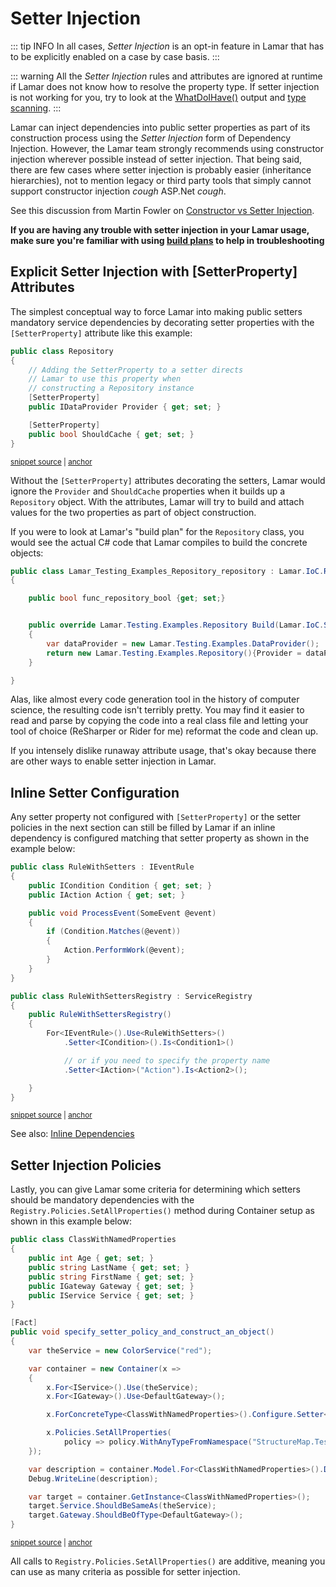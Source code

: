 # Setter Injection

::: tip INFO
In all cases, *Setter Injection* is an opt-in feature in Lamar that has to be explicitly enabled on a case by case basis.
:::

::: warning
All the *Setter Injection* rules and attributes are ignored at runtime if Lamar does not know how to resolve the property type. If setter injection is not working for you, try to look at the [WhatDoIHave()](/guide/ioc/diagnostics/what-do-i-have) output and [type scanning](/guide/ioc/diagnostics/type-scanning).
:::

Lamar can inject dependencies into public setter properties as part of its construction process using the _Setter Injection_ form of Dependency Injection. However, the Lamar team strongly recommends using constructor injection wherever possible instead of setter injection. That being said,
there are few cases where setter injection is probably easier (inheritance hierarchies), not to mention legacy or third party tools that
simply cannot support constructor injection *cough* ASP.Net *cough*.

See this discussion from Martin Fowler on [Constructor vs Setter Injection](http://martinfowler.com/articles/injection.html#ConstructorVersusSetterInjection).

**If you are having any trouble with setter injection in your Lamar usage, make sure you're familiar with using [build plans](/guide/ioc/diagnostics/build-plans)
to help in troubleshooting**

## Explicit Setter Injection with [SetterProperty] Attributes

The simplest conceptual way to force Lamar into making public setters mandatory service dependencies by decorating setter properties with the `[SetterProperty]` attribute like this example:

<!-- snippet: sample_setter-injection-with-SetterProperty -->
<a id='snippet-sample_setter-injection-with-setterproperty'></a>
```cs
public class Repository
{
    // Adding the SetterProperty to a setter directs
    // Lamar to use this property when
    // constructing a Repository instance
    [SetterProperty]
    public IDataProvider Provider { get; set; }

    [SetterProperty]
    public bool ShouldCache { get; set; }
}
```
<sup><a href='https://github.com/JasperFx/lamar/blob/master/src/Lamar.Testing/Examples/SetterExamples.cs#L21-L33' title='Snippet source file'>snippet source</a> | <a href='#snippet-sample_setter-injection-with-setterproperty' title='Start of snippet'>anchor</a></sup>
<!-- endSnippet -->

Without the `[SetterProperty]` attributes decorating the setters, Lamar would ignore the `Provider` and `ShouldCache` properties when it builds up a `Repository` object. With the attributes, Lamar will try to build and attach values for the two properties as part of object construction.

If you were to look at Lamar's "build plan" for the `Repository` class, you would see the actual C# code that Lamar compiles to build the concrete objects:

```csharp
public class Lamar_Testing_Examples_Repository_repository : Lamar.IoC.Resolvers.TransientResolver<Lamar.Testing.Examples.Repository>
{

    public bool func_repository_bool {get; set;}


    public override Lamar.Testing.Examples.Repository Build(Lamar.IoC.Scope scope)
    {
        var dataProvider = new Lamar.Testing.Examples.DataProvider();
        return new Lamar.Testing.Examples.Repository(){Provider = dataProvider, ShouldCache = func_repository_bool};
    }

}
```

Alas, like almost every code generation tool in the history of computer science, the resulting code isn't terribly pretty. You may find it easier to read and parse by copying the code into a real class file and letting your tool of choice (ReSharper or Rider for me) reformat the code and clean up.

If you intensely dislike runaway attribute usage, that's okay because there are other ways to enable setter injection in Lamar.

## Inline Setter Configuration

Any setter property not configured with `[SetterProperty]` or the setter policies in the next section can still be filled by Lamar if an inline dependency is configured matching that setter property as shown in the example below:

<!-- snippet: sample_inline-dependencies-setters -->
<a id='snippet-sample_inline-dependencies-setters'></a>
```cs
public class RuleWithSetters : IEventRule
{
    public ICondition Condition { get; set; }
    public IAction Action { get; set; }

    public void ProcessEvent(SomeEvent @event)
    {
        if (Condition.Matches(@event))
        {
            Action.PerformWork(@event);
        }
    }
}

public class RuleWithSettersRegistry : ServiceRegistry
{
    public RuleWithSettersRegistry()
    {
        For<IEventRule>().Use<RuleWithSetters>()
            .Setter<ICondition>().Is<Condition1>()

            // or if you need to specify the property name
            .Setter<IAction>("Action").Is<Action2>();

    }
}
```
<sup><a href='https://github.com/JasperFx/lamar/blob/master/src/Lamar.Testing/Examples/inline_dependencies.cs#L212-L240' title='Snippet source file'>snippet source</a> | <a href='#snippet-sample_inline-dependencies-setters' title='Start of snippet'>anchor</a></sup>
<!-- endSnippet -->

See also: [Inline Dependencies](/guide/ioc/registration/inline-dependencies)

## Setter Injection Policies

Lastly, you can give Lamar some criteria for determining which setters should be mandatory dependencies with the `Registry.Policies.SetAllProperties()` method during Container setup as shown in this example below:

<!-- snippet: sample_using-setter-policy -->
<a id='snippet-sample_using-setter-policy'></a>
```cs
public class ClassWithNamedProperties
{
    public int Age { get; set; }
    public string LastName { get; set; }
    public string FirstName { get; set; }
    public IGateway Gateway { get; set; }
    public IService Service { get; set; }
}

[Fact]
public void specify_setter_policy_and_construct_an_object()
{
    var theService = new ColorService("red");

    var container = new Container(x =>
    {
        x.For<IService>().Use(theService);
        x.For<IGateway>().Use<DefaultGateway>();

        x.ForConcreteType<ClassWithNamedProperties>().Configure.Setter<int>().Is(5);

        x.Policies.SetAllProperties(
            policy => policy.WithAnyTypeFromNamespace("StructureMap.Testing.Widget3"));
    });

    var description = container.Model.For<ClassWithNamedProperties>().Default.DescribeBuildPlan();
    Debug.WriteLine(description);

    var target = container.GetInstance<ClassWithNamedProperties>();
    target.Service.ShouldBeSameAs(theService);
    target.Gateway.ShouldBeOfType<DefaultGateway>();
}
```
<sup><a href='https://github.com/JasperFx/lamar/blob/master/src/Lamar.Testing/IoC/Acceptance/setter_injection.cs#L277-L311' title='Snippet source file'>snippet source</a> | <a href='#snippet-sample_using-setter-policy' title='Start of snippet'>anchor</a></sup>
<!-- endSnippet -->

All calls to `Registry.Policies.SetAllProperties()` are additive, meaning you can use as many criteria as possible for setter injection.
